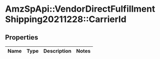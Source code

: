 # AmzSpApi::VendorDirectFulfillmentShipping20211228::CarrierId

## Properties
Name | Type | Description | Notes
------------ | ------------- | ------------- | -------------

